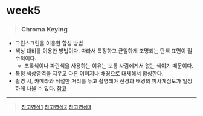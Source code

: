 # week5
> ### Chroma Keying
* 그린스크린을 이용한 합성 방법
* 색상 대비를 이용한 방법이다. 따라서 특정하고 균일하게 조명되는 단색 표면이 필수적이다.
    * 초록색이나 파란색을 사용하는 이유는 보통 사람에게서 없는 색이기 때문이다.
* 특정 색상영역을 지우고 다른 이미지나 배경으로 대체해서 합성한다.
* 촬영 시, 카메라와 적절한 거리를 두고 촬영해야 전경과 배경의 피사계심도가 일정하게 나올 수 있다.
[참고](https://www.masterclass.com/articles/chroma-key-guide#7-steps-of-the-chroma-key-process)
--------
> [참고영상1](https://www.youtube.com/watch?v=H8aoUXjSfsI)
> [참고영상2](https://www.youtube.com/watch?v=7rk0279i7vM)
> [참고영상3](https://www.youtube.com/watch?v=J3tfIem4ckE&feature=youtu.be)
